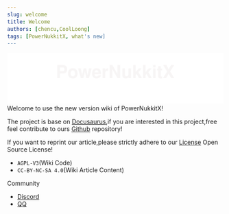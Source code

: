 ```yaml
---
slug: welcome
title: Welcome
authors: [chencu,CoolLoong]
tags: [PowerNukkitX, what's new]
---
```

![PNX-BANNER](./banner.svg)
Welcome to use the new version wiki of PowerNukkitX!

The project is base on [Docusaurus](https://docusaurus.io),if you are interested in this project,free feel contribute to ours [Github](https://github.com/PowerNukkitX/PNX-Wiki) repository!

If you want to reprint our article,please strictly adhere to our [License](https://github.com/PowerNukkitX/PNX-Wiki/blob/master/LICENSE) Open Source License!

- `AGPL-V3`(Wiki Code)
- `CC-BY-NC-SA 4.0`(Wiki Article Content)

Community

- [Discord](https://discord.gg/BcPhZCVJHJ)
- [QQ](https://jq.qq.com/?_wv=1027&k=6rm3gbUI)